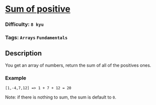 # [Sum of positive](https://www.codewars.com/kata/5715eaedb436cf5606000381)

### Difficulty: `8 kyu`

### Tags: `Arrays` `Fundamentals`


## Description

You get an array of numbers, return the sum of all of the positives ones.

### Example 
```
[1,-4,7,12] => 1 + 7 + 12 = 20
```

Note: if there is nothing to sum, the sum is default to `0`.